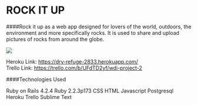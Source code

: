 # ROCK IT UP

####Rock it up as a web app designed for lovers of the world, outdoors, the environment and more specifically rocks. It is used to share and upload pictures of rocks from around the globe.

![](https://i.imgur.com/n5V9OY5.jpg)

  Heroku Link: https://dry-refuge-2833.herokuapp.com/  
  Trello Link: https://trello.com/b/UFdTD2yf/wdi-project-2

####Technologies Used

  Ruby on Rails 4.2.4
  Ruby 2.2.3p173
  CSS
  HTML
  Javascript
  Postgresql
  Heroku
  Trello
  Sublime Text
